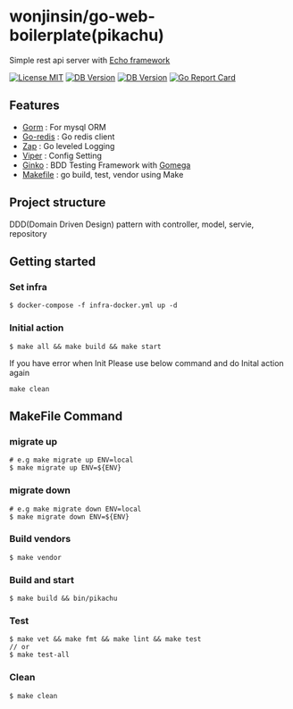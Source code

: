 # wonjinsin/go-web-boilerplate(pikachu)

Simple rest api server with [Echo framework](https://github.com/labstack/echo)

[![License MIT](https://img.shields.io/badge/License-MIT-green.svg)](http://opensource.org/licenses/MIT)
[![DB Version](https://img.shields.io/badge/DB-Redis-red)](https://redis.io/)
[![DB Version](https://img.shields.io/badge/DB-Mysql-blue)](https://www.mysql.com/)
[![Go Report Card](https://goreportcard.com/badge/github.com/StarpTech/go-web)](https://goreportcard.com/report/github.com/wonjinsin/go-web-boilerplate)

## Features

- [Gorm](https://github.com/go-gorm/gorm) : For mysql ORM
- [Go-redis](https://github.com/go-redis/redis/v8) : Go redis client
- [Zap](https://github.com/uber-go/zap) : Go leveled Logging
- [Viper](https://github.com/spf13/viper) : Config Setting
- [Ginko](https://onsi.github.io/ginkgo) : BDD Testing Framework with [Gomega](https://onsi.github.io/gomega)
- [Makefile]() : go build, test, vendor using Make

## Project structure

DDD(Domain Driven Design) pattern with controller, model, servie, repository

## Getting started

### Set infra

```
$ docker-compose -f infra-docker.yml up -d
```

### Initial action

```
$ make all && make build && make start
```

If you have error when Init Please use below command and do Inital action again

```
make clean
```

## MakeFile Command

### migrate up

```
# e.g make migrate up ENV=local
$ make migrate up ENV=${ENV}
```

### migrate down

```
# e.g make migrate down ENV=local
$ make migrate down ENV=${ENV}
```

### Build vendors

```
$ make vendor
```

### Build and start

```
$ make build && bin/pikachu
```

### Test

```
$ make vet && make fmt && make lint && make test
// or
$ make test-all
```

### Clean

```
$ make clean
```
